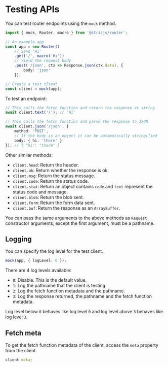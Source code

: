 # Testing APIs
You can test router endpoints using the `mock` method.
```typescript
import { mock, Router, macro } from '@stricjs/router';

// An example app
const app = new Router()
    // Send 'Hi'
    .get('/', macro('Hi'))
    // Yield the request body
    .post('/json', ctx => Response.json(ctx.data), { 
        body: 'json' 
    });

// Create a test client
const client = mock(app);
```

To test an endpoint:
```typescript
// This calls the fetch function and return the response as string
await client.text('/'); // 'Hi'

// This calls the fetch function and parse the response to JSON
await client.json('/json', {
    method: 'POST',
    // If the body is an object it can be automatically stringified
    body: { hi: 'there' }
}); // { "hi": "there" }
```

Other similar methods:
- `client.head`: Return the header.
- `client.ok`: Return whether the response is ok.
- `client.msg`: Return the status message.
- `client.code`: Return the status code.
- `client.stat`: Return an object contains `code` and `text` represent the status code and message.
- `client.blob`: Return the blob sent.
- `client.form`: Return the form data sent.
- `client.buf`: Return the response as an `ArrayBuffer`.

You can pass the same arguments to the above methods as `Request` 
constructor arguments, except the first argument, must be a pathname.

## Logging
You can specify the log level for the test client.
```typescript
mock(app, { logLevel: 0 });
```

There are 4 log levels available:
- `0`: Disable. This is the default value.
- `1`: Log the pathname that the client is testing.
- `2`: Log the fetch function metadata and the pathname.
- `3`: Log the response returned, the pathname and the fetch function metadata.

Log level below `0` behaves like log level `0` and log level above `3` behaves like log level `3`.

## Fetch meta
To get the fetch function metadata of the client, access the `meta` property from the client.
```typescript 
client.meta;
```
